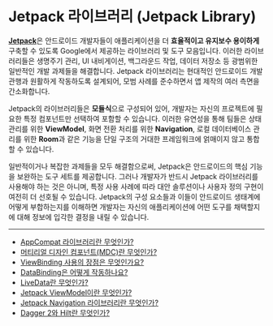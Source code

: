 # Jetpack 라이브러리 (Jetpack Library)

[**Jetpack**](https://developer.android.com/jetpack)은 안드로이드 개발자들이 애플리케이션을 더 **효율적이고 유지보수 용이하게** 구축할 수 있도록 Google에서 제공하는 라이브러리 및 도구 모음입니다. 이러한 라이브러리들은 생명주기 관리, UI 내비게이션, 백그라운드 작업, 데이터 저장소 등 광범위한 일반적인 개발 과제들을 해결합니다. Jetpack 라이브러리는 현대적인 안드로이드 개발 관행과 원활하게 작동하도록 설계되어, 모범 사례를 준수하면서 앱 제작의 여러 측면을 간소화합니다.

Jetpack의 라이브러리들은 **모듈식**으로 구성되어 있어, 개발자는 자신의 프로젝트에 필요한 특정 컴포넌트만 선택하여 포함할 수 있습니다. 이러한 유연성을 통해 팀들은 상태 관리를 위한 **ViewModel**, 화면 전환 처리를 위한 **Navigation**, 로컬 데이터베이스 관리를 위한 **Room**과 같은 기능을 단일 구조의 거대한 프레임워크에 얽매이지 않고 통합할 수 있습니다.

일반적이거나 복잡한 과제들을 모두 해결함으로써, Jetpack은 안드로이드의 핵심 기능을 보완하는 도구 세트를 제공합니다. 그러나 개발자가 반드시 Jetpack 라이브러리를 사용해야 하는 것은 아니며, 특정 사용 사례에 따라 대안 솔루션이나 사용자 정의 구현이 여전히 더 선호될 수 있습니다. Jetpack의 구성 요소들과 이들이 안드로이드 생태계에 어떻게 부합하는지를 이해하면 개발자는 자신의 애플리케이션에 어떤 도구를 채택할지에 대해 정보에 입각한 결정을 내릴 수 있습니다.

---

- [AppCompat 라이브러리란 무엇인가?](./AppCompat/README.md)
- [머티리얼 디자인 컴포넌트(MDC)란 무엇인가?](./MDC/README.md)
- [ViewBinding 사용의 장점은 무엇인가요?](./ViewBinding/README.md)
- [DataBinding은 어떻게 작동하나요?](./DataBinding/README.md)
- [LiveData란 무엇인가?](./LiveData/README.md)
- [Jetpack ViewModel이란 무엇인가?](./ViewModel/README.md)
- [Jetpack Navigation 라이브러리란 무엇인가?](./Navigation/README.md)
- [Dagger 2와 Hilt란 무엇인가?](./Dagger-Hilt/README.md)